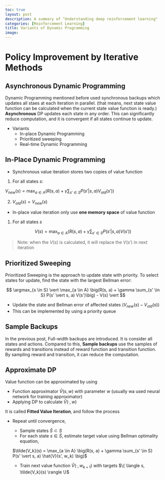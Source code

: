```yaml
---
toc: true
layout: post
description: A summary of "Understanding deep reinforcement learning"
categories: [Reinforcement Learning]
title: Variants of Dynamic Programming
image: 
---
```


# Policy Improvement by Iterative Methods

## Asynchronous Dynamic Programming
Dynamic Programming mentioned before used synchronous backups which updates all staes at each iteration in parallel. (that means, next state value function can be calculated when the current state value function is ready.) **Asynchronous** DP updates each state in any order. This can significantly reduce computation, and it is convergent if all states continue to update.
- Variants
  - In-place Dynamic Programming
  - Prioritized sweeping
  - Real-time Dynamic Programming

## In-Place Dynamic Programming
- Synchronous value iteration stores two copies of value function
 1.  For all states $s$:
   
   $V_{new}(s) = \max_{a \in A} (R(s, a) + \gamma \sum_{s' \in S} P(s' \vert s, a) V_{old}(s'))$

  2. $V_{old}(s) = V_{new}(s)$

- In-place value iteration only use **one memory space** of value function

1. For all states $s$

$$ V(s) = \max_{a \in A}(R(s, a) + \gamma \sum_{s' \in S}P(s' \vert s, a) V(s')) $$

> Note: when the $V(s)$ is calculated, it will replace the $V(s')$ in next iteration

## Prioritized Sweeping

Prioritized Sweeping is the approach to update state with priority. To select states for update, find the state with the largest Bellman error:

$$ \argmax_{s \in S} \vert \max_{a \in A} \big(R(s, a) + \gamma \sum_{s' \in S} P(s' \vert s, a) V(s')\big) - V(s) \vert $$

- Update the state and Bellman error of affected states ($V_{new}(s) - V_{old}(s)$)
- This can be implemented by using a priority queue

## Sample Backups
In the previous post, Full-width backups are introduced. It is consider all states and actions. Compared to this, **Sample backups** use the samples of rewards and transitions instead of reward function and transition function. By sampling reward and transition, it can reduce the computation.

## Approximate DP

Value function can be approximated by using
- Function approximator $\hat{V}(s, w)$ with parameter $w$ (usually wa used neural network for training approximator)
- Applying DP to calculate $\hat{V}(\cdot, w)$

It is called **Fitted Value Iteration**, and follow the process
- Repeat until convergence,
  - Sample states $\tilde{S} \subset S$
  - For each state $s \in \tilde{S}$, estimate target value using Bellman optimality equation,
  
  $\tilde{V_k}(s) = \max_{a \in A} \big(R(s, a) + \gamma \sum_{s' \in S} P(s' \vert s, a) \hat{V}(s', w_k) \big)$

  - Train next value function $\hat{V}(\cdot, w_{k+1})$ with targets $\{ \langle s, \tilde{V_k}(s) \rangle \}$

